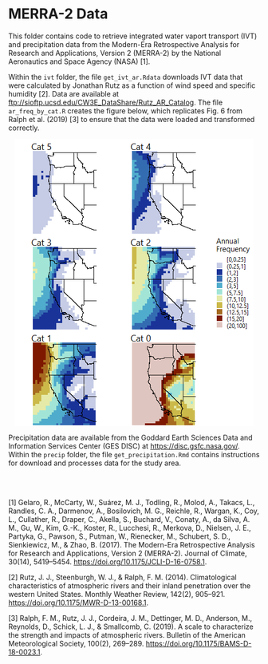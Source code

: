 # MERRA-2 Data

This folder contains code to retrieve integrated water vaport transport
(IVT) and precipitation data from the Modern-Era Retrospective Analysis
for Research and Applications, Version 2 (MERRA-2) by the National
Aeronautics and Space Agency (NASA) [1].

Within the `ivt` folder, the file `get_ivt_ar.Rdata` downloads IVT data
that were calculated by Jonathan Rutz as a function of wind speed and
specific humidity [2]. Data are available at
<ftp://sioftp.ucsd.edu/CW3E_DataShare/Rutz_AR_Catalog>. The file
`ar_freq_by_cat.R` creates the figure below, which replicates Fig. 6
from Ralph et al. (2019) [3] to ensure that the data were loaded and
transformed correctly.

<img src="readme_files/figure-markdown_strict/unnamed-chunk-2-1.png" style="display: block; margin: auto;" />

Precipitation data are available from the Goddard Earth Sciences Data
and Information Services Center (GES DISC) at
<https://disc.gsfc.nasa.gov/>. Within the `precip` folder, the file
`get_precipitation.Rmd` contains instructions for download and processes
data for the study area.

<br><br>

[1] Gelaro, R., McCarty, W., Suárez, M. J., Todling, R., Molod, A.,
Takacs, L., Randles, C. A., Darmenov, A., Bosilovich, M. G., Reichle,
R., Wargan, K., Coy, L., Cullather, R., Draper, C., Akella, S., Buchard,
V., Conaty, A., da Silva, A. M., Gu, W., Kim, G.-K., Koster, R.,
Lucchesi, R., Merkova, D., Nielsen, J. E., Partyka, G., Pawson, S.,
Putman, W., Rienecker, M., Schubert, S. D., Sienkiewicz, M., & Zhao, B.
(2017). The Modern-Era Retrospective Analysis for Research and
Applications, Version 2 (MERRA-2). Journal of Climate, 30(14),
5419–5454. <https://doi.org/10.1175/JCLI-D-16-0758.1>.

[2] Rutz, J. J., Steenburgh, W. J., & Ralph, F. M. (2014).
Climatological characteristics of atmospheric rivers and their inland
penetration over the western United States. Monthly Weather Review,
142(2), 905–921. <https://doi.org/10.1175/MWR-D-13-00168.1>.

[3] Ralph, F. M., Rutz, J. J., Cordeira, J. M., Dettinger, M. D.,
Anderson, M., Reynolds, D., Schick, L. J., & Smallcomb, C. (2019). A
scale to characterize the strength and impacts of atmospheric rivers.
Bulletin of the American Meteorological Society, 100(2), 269–289.
<https://doi.org/10.1175/BAMS-D-18-0023.1>.
